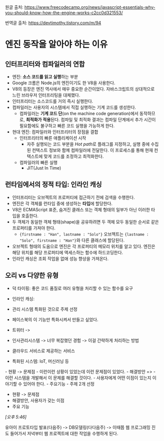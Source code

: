 원글 출처: https://www.freecodecamp.org/news/javascript-essentials-why-you-should-know-how-the-engine-works-c2cc0d321553/

번역글 출처: https://devtimothy.tistory.com/m/94

# 엔진 동작을 알아야 하는 이유

## 인터프리터와 컴파일러의 연합

- 엔진: **소스 코드를 읽고 실행**하는 부분
- Google 크롬은 Node.js의 엔진이기도 한 V8을 사용한다.
- V8의 등장은 엔진 역사에서 매우 중요한 순간이었다. 자바스크립트의 상대적으로 느린 브라우저 인터프리팅을 대체했다.
- 인터프리터는 소스코드를 거의 즉시 실행한다.
- 컴파일러는 사용자의 시스템에서 직접 실행하는 기계 코드를 생성한다.
  - 컴파일러는 **기계 코드 단**(on the machine code generation)에서 동작하므로, **최적화가 적용**된다. 컴파일 및 최적화 결과는 컴파일 단계에서 추가 시간이 필요함에도 불구하고 빠른 코드 실행을 가능하게 한다.
- 현대 엔진: 컴파일러와 인터프리터의 장점을 결합
  - 인터프리터의 빠른 애플리케이션 시작
    - 자주 실행되는 코드 부분을 *Hot path*로 플래그를 지정하고, 실행 중에 수집된  컨텍스트 정보와 함께 컴파일러에 전달한다. 이 프로세스를 통해 현재 컨텍스트에 맞게 코드를 조정하고 최적화한다.
  - 컴파일러의 빠른 실행
    - JIT(Just In Time)



## 런타임에서의 정적 타입: 인라인 캐싱

- 인터프리터는 오브젝트의 프로퍼티에 접근하기 전에 검색을 수행한다.
- 엔진은 각 객체를 런타임 중에 생성하는 **타입**에 할당한다.
- V8은 ECMAScript 표준, 숨겨진 클래스 또는 객체 형태의 일부가 아닌 이러한 타입을 호출한다.
- 두 객체가 동일한 객체 형태(shape)을 공유하려면 두 객체 모두 동일한 순서로 같은 프로퍼티를 가져야 한다.
  - `{firstname : "Han", lastname : "Solo"}` 오브젝트는 `{lastname : "Solo", firstname : "Han"}`와 다른 클래스에 할당된다.
- 오브젝트 형태의 도움으로 엔진은 각 프로퍼티의 메모리 위치를 알고 있다. 엔진은 해당 위치를 해당 프로퍼티에 액세스하는 함수에 하드코딩한다.
- 인라인 캐싱은 조회 작업을 없애 성능 향상을 가져온다.



## 오리 vs 다양한 유형

- 덕 타이핑: 좋은 코드 품질로 여러 유형을 처리할 수 있는 함수를 요구
- 인라인 캐싱: 



- 관리 시스템 특화된 것으로 주제 선정



- 페이스북의 이 기능만 특화시켜서 만들고 싶었다.
- 트위터 -> 
- 인사관리시스템 -> 너무 복잡했던 경험 -> 이걸 간략하게 처리하는 방법
- 클라우드 서비스로 제공하는 서비스



- 특화된 시스템: IoT, 머신러닝 등





\- 현황 -> 문제점  - 이런이런 상황이 있었는데 이런 문제점이 있었다. - 해결방안 =>  - 이런 시스템을 개발해서 이 문제를 해결할 것이다.  - 사용자에게 어떤 이점이 있는지 이야기할 수 있어야 한다. - 주요기능  - 주제 2개 선정

- 현황 -> 문제점
- 해결방안, 사용자가 갖는 이점
- 주요 기능









*[*오후 5:46*]*

유아이 프로토타입 발표(다음주) -> DB모델링(다다음주) -> 이때쯤 웹 프로그래밍 진도 들어가서 저녁부터 웹 프로젝트에 대한 작업을 수행하게 된다.